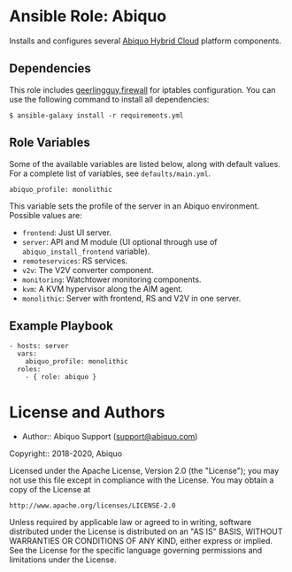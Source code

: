 # Ansible Role: Abiquo

Installs and configures several [Abiquo Hybrid Cloud](https://www.abiquo.com) platform components.

## Dependencies

This role includes [geerlingguy.firewall](https://galaxy.ansible.com/geerlingguy/firewall/) for iptables configuration. You can use the following command to install all dependencies:

```
$ ansible-galaxy install -r requirements.yml
```

## Role Variables

Some of the available variables are listed below, along with default values. For a complete list of variables, see `defaults/main.yml`.

```
abiquo_profile: monolithic
```

This variable sets the profile of the server in an Abiquo environment. Possible values are:

- `frontend`: Just UI server.
- `server`: API and M module (UI optional through use of `abiquo_install_frontend` variable).
- `remoteservices`: RS services.
- `v2v`: The V2V converter component.
- `monitoring`: Watchtower monitoring components.
- `kvm`: A KVM hypervisor along the AIM agent.
- `monolithic`: Server with frontend, RS and V2V in one server.

## Example Playbook

```
- hosts: server
  vars:
    abiquo_profile: monolithic
  roles:
    - { role: abiquo }
```

# License and Authors

* Author:: Abiquo Support (support@abiquo.com)

Copyright:: 2018-2020, Abiquo

Licensed under the Apache License, Version 2.0 (the "License");
you may not use this file except in compliance with the License.
You may obtain a copy of the License at

    http://www.apache.org/licenses/LICENSE-2.0

Unless required by applicable law or agreed to in writing, software
distributed under the License is distributed on an "AS IS" BASIS,
WITHOUT WARRANTIES OR CONDITIONS OF ANY KIND, either express or implied.
See the License for the specific language governing permissions and
limitations under the License.
